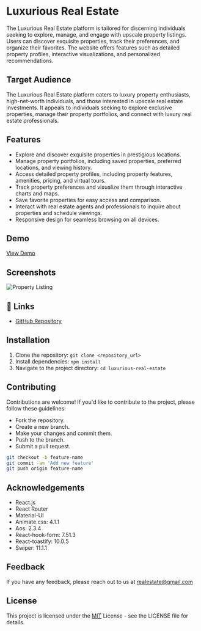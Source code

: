 
# Luxurious Real Estate

The Luxurious Real Estate platform is tailored for discerning individuals seeking to explore, manage, and engage with upscale property listings. Users can discover exquisite properties, track their preferences, and organize their favorites. The website offers features such as detailed property profiles, interactive visualizations, and personalized recommendations.

## Target Audience
The Luxurious Real Estate platform caters to luxury property enthusiasts, high-net-worth individuals, and those interested in upscale real estate investments. It appeals to individuals seeking to explore exclusive properties, manage their property portfolios, and connect with luxury real estate professionals.

## Features

- Explore and discover exquisite properties in prestigious locations.
- Manage property portfolios, including saved properties, preferred locations, and viewing history.
- Access detailed property profiles, including property features, amenities, pricing, and virtual tours.
- Track property preferences and visualize them through interactive charts and maps.
- Save favorite properties for easy access and comparison.
- Interact with real estate agents and professionals to inquire about properties and schedule viewings.
- Responsive design for seamless browsing on all devices.

## Demo

[View Demo](https://luxury-real-estate.netlify.app/)

## Screenshots

![Property Listing](https://i.ibb.co/p2ZxFnT/luxe-living-netlify-app-1024x-FULLdesktop-fa4880.png)


## 🔗 Links
- [GitHub Repository](https://github.com/notHeisenberg)

## Installation
1. Clone the repository: `git clone <repository_url>`
2. Install dependencies: `npm install`
3. Navigate to the project directory: `cd luxurious-real-estate`

## Contributing

Contributions are welcome! If you'd like to contribute to the project, please follow these guidelines:

- Fork the repository.
- Create a new branch.
- Make your changes and commit them.
- Push to the branch.
- Submit a pull request.

```bash
git checkout -b feature-name
git commit -am 'Add new feature'
git push origin feature-name
```

## Acknowledgements
- React.js
- React Router
- Material-UI
- Animate.css: 4.1.1
- Aos: 2.3.4
- React-hook-form: 7.51.3
- React-toastify: 10.0.5
- Swiper: 11.1.1

## Feedback
If you have any feedback, please reach out to us at realestate@gmail.com

## License
This project is licensed under the [MIT](https://choosealicense.com/licenses/mit/) License - see the LICENSE file for details.
